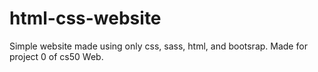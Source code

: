 # html-css-website

Simple website made using only css, sass, html, and bootsrap. Made for project 0 of cs50 Web.
